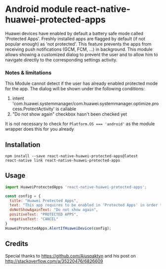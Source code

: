 # Android module react-native-huawei-protected-apps
Huawei devices have enabled by default a battery safe mode called 'Protected Apps'. Freshly installed apps are flagged by default (if not popular enough) as 'not protected'. This feature prevents the apps from receiving push notifications (GCM, FCM, ...) in background. This module allows showing a customized dialog to prevent the user and to allow him to navigate directly to the corresponding settings activity.

### Notes & limitations

This Module cannot detect if the user has already enabled protected mode for the app. The dialog will be shown under the following conditions:

1. intent 'com.huawei.systemmanager/com.huawei.systemmanager.optimize.process.ProtectActivity' is callable
2. "Do not show again" checkbox hasn't been checked yet

It is not necessary to check for ```Platform.OS === 'android'``` as the module wrapper does this for you already

## Installation

```
npm install --save react-native-huawei-protected-apps@latest
react-native link react-native-huawei-protected-apps
```
  
## Usage

```javascript
import HuaweiProtectedApps 'react-native-huawei-protected-apps';

const config = {
  title: "Huawei Protected Apps",
  text: "This app requires to be enabled in 'Protected Apps' in order to receive push notifcations",
  doNotShowAgainText: "Do not show again",
  positiveText: "PROTECTED APPS",
  negativeText: "CANCEL"
}
HuaweiProtectedApps.AlertIfHuaweiDevice(config);
```

  
## Credits
Special thanks to https://github.com/Aiuspaktyn and his post on http://stackoverflow.com/a/35220476/6826609
